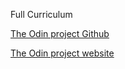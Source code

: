Full Curriculum

[The Odin project Github](https://github.com/theodinproject/curriculum) 

[The Odin project website](http://www.theodinproject.com/courses?ref=home)
